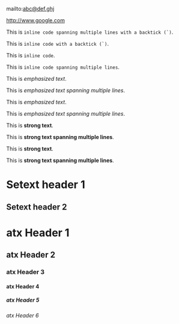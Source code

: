 [homepage]: http://www.marekstoj.com "My Homepage"

mailto:abc@def.ghj

http://www.google.com

This is ``inline code
spanning multiple lines with a backtick (`)``.

This is ``inline code with a backtick (`)``.

This is `inline code`.

This is `inline code
spanning multiple lines`.

This is _emphasized text_.

This is _emphasized text
spanning multiple lines_.

This is *emphasized text*.

This is *emphasized text
spanning multiple lines*.

This is __strong text__.

This is __strong text
spanning multiple lines__.

This is **strong text**.

This is **strong text
spanning multiple lines**.

Setext header 1
===============

Setext header 2
---------------

# atx Header 1

## atx Header 2

### atx Header 3

#### atx Header 4

##### atx Header 5

###### atx Header 6
